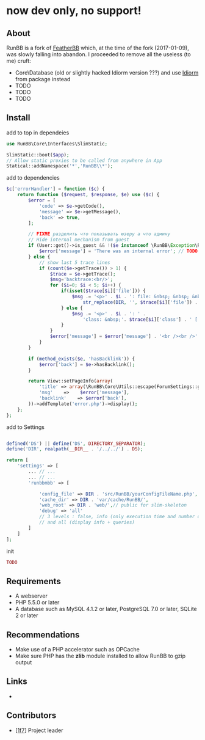 # now dev only, no support!

## About

RunBB is a fork of [FeatherBB](https://github.com/featherbb/featherbb) which, at the time of the fork (2017-01-09), 
was slowly falling into abandon. I proceeded to remove all the useless (to me) cruft:
* Core\Database (old or slightly hacked Idiorm version ???) and use [Idiorm](https://github.com/j4mie/idiorm) from package instead 
* TODO
* TODO
* TODO 

## Install
add to top in dependeies
```php
use RunBB\Core\Interfaces\SlimStatic;

SlimStatic::boot($app);
// Allow static proxies to be called from anywhere in App
Statical::addNamespace('*','RunBB\\*');
```

add to dependencies
```php
$c['errorHandler'] = function ($c) {
    return function ($request, $response, $e) use ($c) {
        $error = [
            'code' => $e->getCode(),
            'message' => $e->getMessage(),
            'back' => true,
        ];

        // FIXME разделить что показывать юзеру а что админу
        // Hide internal mechanism from guest
        if (User::get()->is_guest && !($e instanceof \RunBB\Exception\RunBBException)) {
            $error['message'] = 'There was an internal error'; // TODO : translation
        } else {
            // show last 5 trace lines
            if (count($e->getTrace()) > 1) {
                $trace = $e->getTrace();
                $msg='backtrace:<br/>';
                for ($i=0; $i < 5; $i++) {
                    if(isset($trace[$i]['file'])) {
                        $msg .= '<p>' . $i . ': file: &nbsp; &nbsp; &nbsp;' .
                            str_replace(DIR, '', $trace[$i]['file']) . ' [' . $trace[$i]['line'] . ']</p>';
                    } else {
                        $msg .= '<p>' . $i . ': ' .
                            'class: &nbsp;'. $trace[$i]['class'] . ' [' . $trace[$i]['function'] . ']</p>';
                    }
                }
                $error['message'] = $error['message'] . '<br /><br />' . $msg;
            }
        }

        if (method_exists($e, 'hasBacklink')) {
            $error['back'] = $e->hasBacklink();
        }

        return View::setPageInfo(array(
            'title' => array(\RunBB\Core\Utils::escape(ForumSettings::get('o_board_title')), __('Error')),
            'msg'    =>    $error['message'],
            'backlink'    => $error['back'],
        ))->addTemplate('error.php')->display();
    };
};
```
add to Settings
```php

defined('DS') || define('DS', DIRECTORY_SEPARATOR);
define('DIR', realpath(__DIR__ . '/../../') . DS);

return [
    'settings' => [
        ... // ...
        ... // ...
        'runbbmbb' => [

            'config_file' => DIR . 'src/RunBB/yourConfigFileName.php',
            'cache_dir' => DIR . 'var/cache/RunBB/',
            'web_root' => DIR . 'web/',// public for slim-skeleton
            'debug' => 'all'
            // 3 levels : false, info (only execution time and number of queries),
            // and all (display info + queries)
        ]
    ]
];
```
init
```php
TODO
```


## Requirements

* A webserver
* PHP 5.5.0 or later
* A database such as MySQL 4.1.2 or later, PostgreSQL 7.0 or later, SQLite 2 or later

## Recommendations

* Make use of a PHP accelerator such as OPCache
* Make sure PHP has the **zlib** module installed to allow RunBB to gzip output

## Links

* 

## Contributors

* [[1f7](https://github.com/1f7)] Project leader



